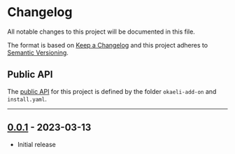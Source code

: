 
# Changelog
All notable changes to this project will be documented in this file.

The format is based on [Keep a Changelog](https://keepachangelog.com/en/) and this project adheres to [Semantic Versioning](https://semver.org/spec/v2.0.0.html).

## Public API

The [public API](https://semver.org/spec/v2.0.0.html#spec-item-1) for this project is defined by the folder `okaeli-add-on` and `install.yaml`.

------



## [0.0.1](https://github.com/julienloizelet/ddev-add-on/releases/tag/v0.0.1) - 2023-03-13

- Initial release

